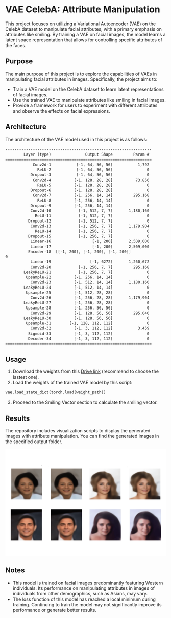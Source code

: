 # VAE CelebA: Attribute Manipulation

This project focuses on utilizing a Variational Autoencoder (VAE) on the CelebA dataset to manipulate facial attributes, with a primary emphasis on attributes like smiling. By training a VAE on facial images, the model learns a latent space representation that allows for controlling specific attributes of the faces.

## Purpose

The main purpose of this project is to explore the capabilities of VAEs in manipulating facial attributes in images. Specifically, the project aims to:

- Train a VAE model on the CelebA dataset to learn latent representations of facial images.
- Use the trained VAE to manipulate attributes like smiling in facial images.
- Provide a framework for users to experiment with different attributes and observe the effects on facial expressions.


## Architecture
The architecture of the VAE model used in this project is as follows:
```plain text
----------------------------------------------------------------
        Layer (type)               Output Shape         Param #
================================================================
            Conv2d-1           [-1, 64, 56, 56]           1,792
              ReLU-2           [-1, 64, 56, 56]               0
           Dropout-3           [-1, 64, 56, 56]               0
            Conv2d-4          [-1, 128, 28, 28]          73,856
              ReLU-5          [-1, 128, 28, 28]               0
           Dropout-6          [-1, 128, 28, 28]               0
            Conv2d-7          [-1, 256, 14, 14]         295,168
              ReLU-8          [-1, 256, 14, 14]               0
           Dropout-9          [-1, 256, 14, 14]               0
           Conv2d-10            [-1, 512, 7, 7]       1,180,160
             ReLU-11            [-1, 512, 7, 7]               0
          Dropout-12            [-1, 512, 7, 7]               0
           Conv2d-13            [-1, 256, 7, 7]       1,179,904
             ReLU-14            [-1, 256, 7, 7]               0
          Dropout-15            [-1, 256, 7, 7]               0
           Linear-16                  [-1, 200]       2,509,000
           Linear-17                  [-1, 200]       2,509,000
          Encoder-18  [[-1, 200], [-1, 200], [-1, 200]]               0
           Linear-19                 [-1, 6272]       1,260,672
           Conv2d-20            [-1, 256, 7, 7]         295,168
        LeakyReLU-21            [-1, 256, 7, 7]               0
         Upsample-22          [-1, 256, 14, 14]               0
           Conv2d-23          [-1, 512, 14, 14]       1,180,160
        LeakyReLU-24          [-1, 512, 14, 14]               0
         Upsample-25          [-1, 512, 28, 28]               0
           Conv2d-26          [-1, 256, 28, 28]       1,179,904
        LeakyReLU-27          [-1, 256, 28, 28]               0
         Upsample-28          [-1, 256, 56, 56]               0
           Conv2d-29          [-1, 128, 56, 56]         295,040
        LeakyReLU-30          [-1, 128, 56, 56]               0
         Upsample-31        [-1, 128, 112, 112]               0
           Conv2d-32          [-1, 3, 112, 112]           3,459
          Sigmoid-33          [-1, 3, 112, 112]               0
          Decoder-34          [-1, 3, 112, 112]               0
================================================================
```

## Usage
1. Download the weights from this [Drive link](https://drive.google.com/drive/folders/1_zPXlRn54xTevDO72hPSyEw8PTLZY0MY?usp=sharing) (recommend to choose the lastest one).
1. Load the weights of the trained VAE model by this script:
  ```python
vae.load_state_dict(torch.load(weight_path))
```
3. Proceed to the Smiling Vector section to calculate the smiling vector.

## Results

The repository includes visualization scripts to display the generated images with attribute manipulation. You can find the generated images in the specified output folder.

![Generated Image](result.png)
## Notes

- This model is trained on facial images predominantly featuring Western individuals. Its performance on manipulating attributes in images of individuals from other demographics, such as Asians, may vary.
- The loss function of this model has reached a local minimum during training. Continuing to train the model may not significantly improve its performance or generate better results.


